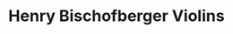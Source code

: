 ---
title: "Henry Bischofberger Violins"
url: /kirkland/henry-bischofberger-violins/
shop: musical instrument
---